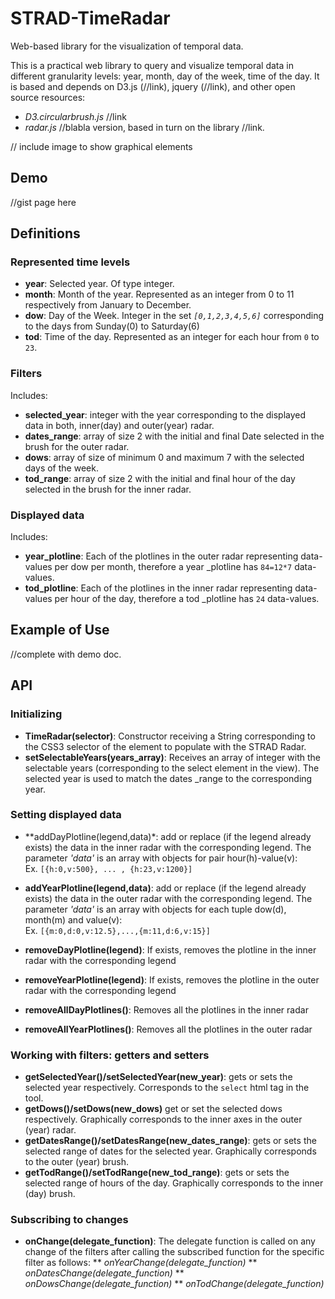 # STRAD-TimeRadar
Web-based library for the visualization of temporal data.

This is a practical web library to query and visualize temporal data in different granularity levels: year, month, day of the week, time of the day.
It is based and depends on D3.js (//link), jquery (//link), and other open source resources:
- *D3.circularbrush.js* //link
- *radar.js* //blabla version, based in turn on the library //link.

// include image to show graphical elements

## Demo
//gist page here

## Definitions
### Represented time levels
- **year**: Selected year. Of type integer.
- **month**: Month of the year. Represented as an integer from 0 to 11 respectively from January to December.
- **dow**: Day of the Week. Integer in the set *`[0,1,2,3,4,5,6]`* corresponding to the days from Sunday(0) to Saturday(6)
- **tod**: Time of the day. Represented as an integer for each hour from `0` to `23`.

### Filters
Includes:
- **selected_year**: integer with the year corresponding to the displayed data in both, inner(day) and outer(year) radar.
- **dates_range**: array of size 2 with the initial and final Date selected in the brush for the outer radar.
- **dows**: array of size of minimum 0 and maximum 7 with the selected days of the week.
- **tod_range**: array of size 2 with the initial and final hour of the day selected in the brush for the inner radar.

### Displayed data
Includes:
- **year_plotline**: Each of the plotlines in the outer radar representing data-values per dow per month, therefore a year
_plotline has `84=12*7` data-values.
- **tod_plotline**: Each of the plotlines in the inner radar representing data-values per hour of the day, therefore a tod
_plotline has `24` data-values.


## Example of Use
//complete with demo doc.
## API
### Initializing
- **TimeRadar(selector)**: Constructor receiving a String corresponding to the CSS3 selector of the element to populate with the STRAD Radar.
- **setSelectableYears(years_array)**: Receives an array of integer with the selectable years (corresponding to the select element in the view). The selected year is used to match the dates
_range to the corresponding year.

### Setting displayed data
- **addDayPlotline(legend,data)*: add or replace (if the legend already exists) the data in the inner radar with the corresponding legend. The parameter *'data'* is an array with objects for pair hour(h)-value(v):   
  Ex. `[{h:0,v:500}, ... , {h:23,v:1200}]`
- **addYearPlotline(legend,data)**: add or replace (if the legend already exists) the data in the outer radar with the corresponding legend. The parameter *'data'* is an array with objects for each tuple dow(d), month(m) and value(v):   
  Ex. `[{m:0,d:0,v:12.5},...,{m:11,d:6,v:15}]`

- **removeDayPlotline(legend)**: If exists, removes the plotline in the inner radar with the corresponding legend
- **removeYearPlotline(legend)**: If exists, removes the plotline in the outer radar with the corresponding legend
- **removeAllDayPlotlines()**: Removes all the plotlines in the inner radar
- **removeAllYearPlotlines()**: Removes all the plotlines in the outer radar

### Working with filters: getters and setters
- **getSelectedYear()/setSelectedYear(new_year)**: gets or sets the selected year respectively. Corresponds to the `select` html tag in the tool.
- **getDows()/setDows(new_dows)** get or set the selected dows respectively. Graphically corresponds to the inner axes in the outer (year) radar.
- **getDatesRange()/setDatesRange(new_dates_range)**: gets or sets the selected range of dates for the selected year. Graphically corresponds to the outer (year) brush.
- **getTodRange()/setTodRange(new_tod_range)**: gets or sets the selected range of hours of the day. Graphically corresponds to the inner (day) brush.

### Subscribing to changes
* **onChange(delegate_function)**: The delegate function is called on any change of the filters after calling the subscribed function for the specific filter as follows:
** *onYearChange(delegate_function)*
** *onDatesChange(delegate_function)* 
** *onDowsChange(delegate_function)*
** *onTodChange(delegate_function)* 


